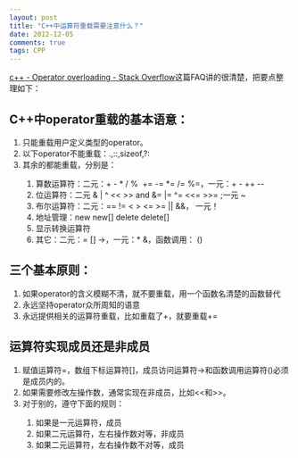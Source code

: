 ```yaml
---
layout: post
title: "C++中运算符重载需要注意什么？"
date: 2012-12-05
comments: true
tags: CPP
---
```

<p><a href="http://stackoverflow.com/questions/4421706/operator-overloading">c++ - Operator overloading - Stack Overflow</a>这篇FAQ讲的很清楚，把要点整理如下：</p>  <h2>C++中operator重载的基本语意：</h2>  <ol>   <li>只能重载用户定义类型的operator。</li>    <li>以下operator不能重载：.,::,sizeof,?:</li>    <li>其余的都能重载，分别是：</li>    <ol>     <li>算数运算符：二元：+ - * / %&#160; += -= *= /= %=，一元：+ - ++ --</li>      <li>位运算符：二元 &amp; | ^ &lt;&lt; &gt;&gt; and &amp;= |= ^= &lt;&lt;= &gt;&gt;= ;一元 ~</li>      <li>布尔运算符：二元：== != &lt; &gt; &lt;= &gt;= || &amp;&amp;， 一元！</li>      <li>地址管理：new new[] delete delete[]</li>      <li>显示转换运算符</li>      <li>其它：二元：= [] -&gt;，一元：* &amp;，函数调用： ()</li>   </ol> </ol>  <h2>三个基本原则：</h2>  <ol>   <li>如果operator的含义模糊不清，就不要重载，用一个函数名清楚的函数替代</li>    <li>永远坚持operator众所周知的语意</li>    <li>永远提供相关的运算符重载，比如重载了+，就要重载+=</li> </ol>  <h2>运算符实现成员还是非成员</h2>  <ol>   <li>赋值运算符=，数组下标运算符[]，成员访问运算符-&gt;和函数调用运算符()必须是成员内的。</li>    <li>如果需要修改左操作数，通常实现在非成员，比如&lt;&lt;和&gt;&gt;。</li>    <li>对于别的，遵守下面的规则：</li>    <ol>     <li>如果是一元运算符，成员</li>      <li>如果二元运算符，左右操作数对等，非成员</li>      <li>如果二元运算符，左右操作数不对等，成员</li>   </ol> </ol>